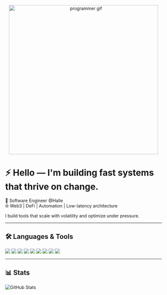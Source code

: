 <div align="center">
  <img src="https://user-images.githubusercontent.com/74038190/225813708-98b745f2-7d22-48cf-9150-083f1b00d6c9.gif" width="480" alt="programmer gif" />
</div>

# ⚡ Hello — I'm building fast systems that thrive on change.

🧠 Software Engineer @Halle  
🌐 Web3 | DeFi | Automation | Low-latency architecture  

I build tools that scale with volatility and optimize under pressure.

---

## 🛠 Languages & Tools

<p align="left">
  <img src="https://img.shields.io/badge/-JavaScript-black?style=flat-square&logo=javascript" />
  <img src="https://img.shields.io/badge/-TypeScript-black?style=flat-square&logo=typescript" />
  <img src="https://img.shields.io/badge/-Solidity-black?style=flat-square&logo=ethereum" />
  <img src="https://img.shields.io/badge/-Rust-black?style=flat-square&logo=rust" />
  <img src="https://img.shields.io/badge/-Node.js-black?style=flat-square&logo=node.js" />
  <img src="https://img.shields.io/badge/-React-black?style=flat-square&logo=react" />
  <img src="https://img.shields.io/badge/-Next.js-black?style=flat-square&logo=next.js" />
  <img src="https://img.shields.io/badge/-Git-black?style=flat-square&logo=git" />
  <img src="https://img.shields.io/badge/-Hardhat-black?style=flat-square&logo=ethereum" />
</p>

---

## 📊 Stats

![GitHub Stats](https://github-readme-stats.vercel.app/api?username=behalshabnam&show_icons=true&theme=tokyonight&hide_border=true)

